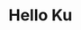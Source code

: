 <!DOCTYPE html>
<html lang="en">
<head>
    <meta charset="UTF-8">
    <title>My First Git Repo</title>
</head>
<body>
    <h1>Hello Ku</h1>
</body>
</html>

